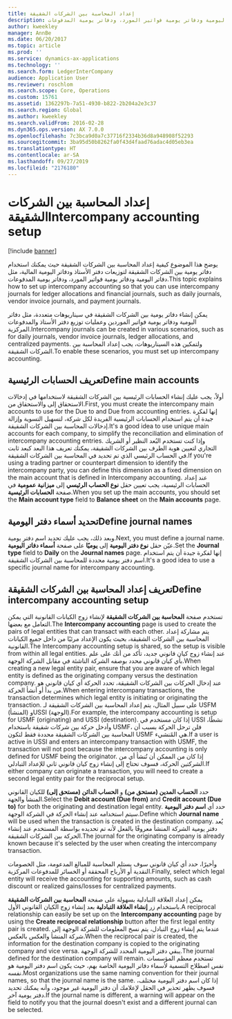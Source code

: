 ```yaml
---
title: إعداد المحاسبة بين الشركات الشقيقة
description: يوضح هذا الموضوع كيفية إعداد المحاسبة بين الشركات الشقيقة حيث يمكنك استخدام دفاتر يومية بين الشركات الشقيقة لتوزيعات دفتر الأستاذ ودفاتر اليومية المالية، مثل دفاتر اليومية ودفاتر يومية فواتير المورد، ودفاتر يومية المدفوعات.
author: kweekley
manager: AnnBe
ms.date: 06/20/2017
ms.topic: article
ms.prod: ''
ms.service: dynamics-ax-applications
ms.technology: ''
ms.search.form: LedgerInterCompany
audience: Application User
ms.reviewer: roschlom
ms.search.scope: Core, Operations
ms.custom: 15761
ms.assetid: 1362297b-7a51-4930-b822-2b204a2e3c37
ms.search.region: Global
ms.author: kweekley
ms.search.validFrom: 2016-02-28
ms.dyn365.ops.version: AX 7.0.0
ms.openlocfilehash: 7c3bca9d0a7c37716f2334b36d8a948908f52293
ms.sourcegitcommit: 3ba95d50b8262fa0f43d4faad76adac4d05eb3ea
ms.translationtype: HT
ms.contentlocale: ar-SA
ms.lasthandoff: 09/27/2019
ms.locfileid: "2176180"
---
```

# <a name="intercompany-accounting-setup"></a><span data-ttu-id="0c1dd-103">إعداد المحاسبة بين الشركات الشقيقة</span><span class="sxs-lookup"><span data-stu-id="0c1dd-103">Intercompany accounting setup</span></span>

[!include [banner](../includes/banner.md)]

<span data-ttu-id="0c1dd-104">يوضح هذا الموضوع كيفية إعداد المحاسبة بين الشركات الشقيقة حيث يمكنك استخدام دفاتر يومية بين الشركات الشقيقة لتوزيعات دفتر الأستاذ ودفاتر اليومية المالية، مثل دفاتر اليومية ودفاتر يومية فواتير المورد، ودفاتر يومية المدفوعات.</span><span class="sxs-lookup"><span data-stu-id="0c1dd-104">This topic explains how to set up intercompany accounting so that you can use intercompany journals for ledger allocations and financial journals, such as daily journals, vendor invoice journals, and payment journals.</span></span>

<span data-ttu-id="0c1dd-105">يمكن إنشاء دفاتر يومية بين الشركات الشقيقة في سيناريوهات متعددة، مثل دفاتر اليومية ودفاتر يومية فواتير الموردين وعمليات توزيع دفتر الأستاذ والمدفوعات المركزية.</span><span class="sxs-lookup"><span data-stu-id="0c1dd-105">Intercompany journals can be created in various scenarios, such as for daily journals, vendor invoice journals, ledger allocations, and centralized payments.</span></span> <span data-ttu-id="0c1dd-106">ولتمكين هذه السيناريوهات، يجب إعداد المحاسبة بين الشركات الشقيقة.</span><span class="sxs-lookup"><span data-stu-id="0c1dd-106">To enable these scenarios, you must set up intercompany accounting.</span></span>

## <a name="define-main-accounts"></a><span data-ttu-id="0c1dd-107">تعريف الحسابات الرئيسية</span><span class="sxs-lookup"><span data-stu-id="0c1dd-107">Define main accounts</span></span>
<span data-ttu-id="0c1dd-108">أولاً، يجب عليك إنشاء الحسابات الرئيسية بين الشركات الشقيقة لاستخدامها في إدخالات الاستحقاق إلى والاستحقاق من.</span><span class="sxs-lookup"><span data-stu-id="0c1dd-108">First, you must create the intercompany main accounts to use for the Due to and Due from accounting entries.</span></span> <span data-ttu-id="0c1dd-109">إنها لفكرة جيدة أن يتم استخدام الحسابات الرئيسية الفريدة لكل شركة، لتسهيل التسوية وإزالة إدخالات المحاسبة بين الشركات الشقيقة.</span><span class="sxs-lookup"><span data-stu-id="0c1dd-109">It's a good idea to use unique main accounts for each company, to simplify the reconciliation and elimination of intercompany accounting entries.</span></span> <span data-ttu-id="0c1dd-110">وإذا كنت تستخدم البُعد النظير أو الشريك التجاري لتعيين هوية الطرف بين الشركات الشقيقة، يمكنك تعريف هذا البعد كبعد ثابت في الحساب الرئيسي الذي تم تحديد في المحاسبة بين الشركات الشقيقة.</span><span class="sxs-lookup"><span data-stu-id="0c1dd-110">If you're using a trading partner or counterpart dimension to identify the intercompany party, you can define this dimension as a fixed dimension on the main account that is defined in Intercompany accounting.</span></span> <span data-ttu-id="0c1dd-111">عند إعداد الحسابات الرئيسية، يجب تعيين حقل **نوع الحساب الرئيسي** إلى **ميزانية عمومية** في صفحة **الحسابات الرئيسية**.</span><span class="sxs-lookup"><span data-stu-id="0c1dd-111">When you set up the main accounts, you should set the **Main account type** field to **Balance sheet** on the **Main accounts** page.</span></span>

## <a name="define-journal-names"></a><span data-ttu-id="0c1dd-112">تحديد أسماء دفتر اليومية</span><span class="sxs-lookup"><span data-stu-id="0c1dd-112">Define journal names</span></span>
<span data-ttu-id="0c1dd-113">وبعد ذلك، يجب عليك تحديد اسم دفتر يومية.</span><span class="sxs-lookup"><span data-stu-id="0c1dd-113">Next, you must define a journal name.</span></span> <span data-ttu-id="0c1dd-114">عيّن حقل **نوع دفتر اليومية** إلى **يوميًا** على صفحة **أسماء دفاتر اليومية**.</span><span class="sxs-lookup"><span data-stu-id="0c1dd-114">Set the **Journal type** field to **Daily** on the **Journal names** page.</span></span> <span data-ttu-id="0c1dd-115">إنها لفكرة جيدة أن يتم استخدام اسم دفتر يومية محددة للمحاسبة بين الشركات الشقيقة.</span><span class="sxs-lookup"><span data-stu-id="0c1dd-115">It's a good idea to use a specific journal name for intercompany accounting.</span></span>

## <a name="define-intercompany-accounting-setup"></a><span data-ttu-id="0c1dd-116">تعريف إعداد المحاسبة بين الشركات الشقيقة</span><span class="sxs-lookup"><span data-stu-id="0c1dd-116">Define intercompany accounting setup</span></span>
<span data-ttu-id="0c1dd-117">تستخدم صفحة **المحاسبة بين الشركات الشقيقة** لإنشاء زوج الكيانات القانونية التي يمكن التعامل مع بعضها.</span><span class="sxs-lookup"><span data-stu-id="0c1dd-117">The **Intercompany accounting** page is used to create the pairs of legal entities that can transact with each other.</span></span> <span data-ttu-id="0c1dd-118">يتم مشاركة إعداد المحاسبة بين الشركات الشقيقة، بحيث يكون الإعداد مرئيًا من داخل جميع الكيانات القانونية.</span><span class="sxs-lookup"><span data-stu-id="0c1dd-118">The Intercompany accounting setup is shared, so the setup is visible from within all legal entities.</span></span> <span data-ttu-id="0c1dd-119">عند إنشاء زوج كيان قانوني جديد، تأكد من أنك على علم بأي كيان قانوني محدد بوصفه الشركة الناشئة في مقابل الشركة الوجهة.</span><span class="sxs-lookup"><span data-stu-id="0c1dd-119">When creating a new legal entity pair, ensure that you are aware of which legal entity is defined as the originating company versus the destination company.</span></span> <span data-ttu-id="0c1dd-120">عند إدخال الحركات بين الشركات الشقيقة، تحدد الحركة أي كيان قانوني هو من بدأ أو أنشأ الحركة.</span><span class="sxs-lookup"><span data-stu-id="0c1dd-120">When entering intercompany transactions, the transaction determines which legal entity is initiating or originating the transaction.</span></span> <span data-ttu-id="0c1dd-121">على سبيل المثال، يتم إعداد المحاسبة بين الشركات الشقيقة لـ USFM (المنشأ) وUSSI (الوجهة).</span><span class="sxs-lookup"><span data-stu-id="0c1dd-121">For example, the intercompany accounting is setup for USMF (originating) and USSI (destination).</span></span> <span data-ttu-id="0c1dd-122">إذا كان مستخدم في USSI نشطًا، وأدخل حركة بين شركات شقيقة باستخدام USMF، فلن ترحل الحركة بسبب أن المحاسبة بين الشركات الشقيقة محددة فقط لتكون USMF هي المًنشيء.</span><span class="sxs-lookup"><span data-stu-id="0c1dd-122">If a user is active in USSI and enters an intercompany transaction with USMF, the transaction will not post because the intercompany accounting is only defined for USMF being the originator.</span></span> <span data-ttu-id="0c1dd-123">إذا كان من الممكن أن تُنشأ أي من الشركتين الحركة، فسوف تحتاج إلى إنشاء زوج كيان قانوني ثاني للإعداد التبادلي.</span><span class="sxs-lookup"><span data-stu-id="0c1dd-123">If either company can originate a transaction, you will need to create a second legal entity pair for the reciprocal setup.</span></span> 

<span data-ttu-id="0c1dd-124">حدد **الحساب المدين (مستحق من)** و **الحساب الدائن (مستحق إلى)** للكيان القانوني المنشأ والجهة.</span><span class="sxs-lookup"><span data-stu-id="0c1dd-124">Select the **Debit account (Due from)** and **Credit account (Due to)** for both the originating and destination legal entity.</span></span> <span data-ttu-id="0c1dd-125">حدد أي **اسم دفتر اليومية** سيتم استخدامه عند إنشاء الحركة في الشركة الوجهة.</span><span class="sxs-lookup"><span data-stu-id="0c1dd-125">Define which **Journal name** will be used when the transaction is created in the destination company.</span></span> <span data-ttu-id="0c1dd-126">يُعد دفتر يومية الشركة المنشأ معروفًا بالفعل لأنه تم تحديده بواسطة المستخدم عند إنشاء الحركة بين الشركات الشقيقة.</span><span class="sxs-lookup"><span data-stu-id="0c1dd-126">The journal for the originating company is already known because it's selected by the user when creating the intercompany transaction.</span></span> 

<span data-ttu-id="0c1dd-127">وأخيرًا، حدد أي كيان قانوني سوف يستلم المحاسبة للمبالغ المدعومة، مثل الخصومات النقدية أو الأرباح المحققة أو الخسائر للمدفوعات المركزية.</span><span class="sxs-lookup"><span data-stu-id="0c1dd-127">Finally, select which legal entity will receive the accounting for supporting amounts, such as cash discount or realized gains/losses for centralized payments.</span></span> 

<span data-ttu-id="0c1dd-128">يمكن إعداد العلاقة التبادلية بسهولة على صفحة **المحاسبة بين الشركات الشقيقة** باستخدام زر **إنشاء العلاقة التبادلية** بعد إنشاء زوج الكيان القانوني الأول.</span><span class="sxs-lookup"><span data-stu-id="0c1dd-128">A reciprocal relationship can easily be set up on the **Intercompany accounting** page by using the **Create reciprocal relationship** button after the first legal entity pair is created.</span></span> <span data-ttu-id="0c1dd-129">عندما يتم إنشاء زوج التبادل، يتم نسخ المعلومات للشركة الوجهة إلى شركة المنشأ والعكس بالعكس.</span><span class="sxs-lookup"><span data-stu-id="0c1dd-129">When the reciprocal pair is created, the information for the destination company is copied to the originating company and vice versa.</span></span> <span data-ttu-id="0c1dd-130">يبقي دفتر اليومية المحدد للشركة الوجهة.</span><span class="sxs-lookup"><span data-stu-id="0c1dd-130">The journal defined for the destination company will remain.</span></span> <span data-ttu-id="0c1dd-131">تستخدم معظم المؤسسات نفس اصطلاح التسمية لأسماء دفاتر اليومية الخاصة بهم، حيث يكون اسم دفتر اليومية هو نفسه.</span><span class="sxs-lookup"><span data-stu-id="0c1dd-131">Most organizations use the same naming convention for their journal names, so that the journal name is the same.</span></span> <span data-ttu-id="0c1dd-132">إذا كان اسم دفتر اليومية مختلف، فسوف يظهر تحذير في الحقل لإعلامك أن دفتر اليومية غير موجود، وأنه يمكنك تحديد دفتر يومية آخر.</span><span class="sxs-lookup"><span data-stu-id="0c1dd-132">If the journal name is different, a warning will appear on the field to notify you that the journal doesn't exist and a different journal can be selected.</span></span>



